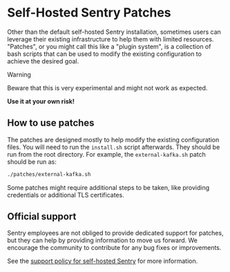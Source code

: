 # Self-Hosted Sentry Patches

Other than the default self-hosted Sentry installation, sometimes users can leverage their existing infrastructure to help them
with limited resources. "Patches", or you might call this like a "plugin system", is a collection of bash scripts that can be used
to modify the existing configuration to achieve the desired goal.

> [!WARNING]
> Beware that this is very experimental and might not work as expected.
>
> **Use it at your own risk!**

## How to use patches

The patches are designed mostly to help modify the existing configuration files. You will need to run the `install.sh` script afterwards. 
They should be run from the root directory. For example, the `external-kafka.sh` patch should be run as:
```bash
./patches/external-kafka.sh
```

Some patches might require additional steps to be taken, like providing credentials or additional TLS certificates.

## Official support

Sentry employees are not obliged to provide dedicated support for patches, but they can help by providing information to move us forward. We encourage the community to contribute for any bug fixes or improvements.

See the [support policy for self-hosted Sentry](https://develop.sentry.dev/self-hosted/support/) for more information.
